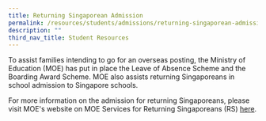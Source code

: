 ```yaml
---
title: Returning Singaporean Admission
permalink: /resources/students/admissions/returning-singaporean-admission/
description: ""
third_nav_title: Student Resources
---
```

To assist families intending to go for an overseas posting, the Ministry of Education (MOE) has put in place the Leave of Absence Scheme and the Boarding Award Scheme. MOE also assists returning Singaporeans in school admission to Singapore schools.

  

For more information on the admission for returning Singaporeans, please visit MOE's website on MOE Services for Returning Singaporeans (RS) [here](https://www.moe.gov.sg/returning-singaporeans).